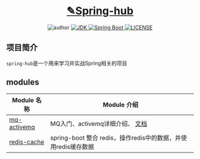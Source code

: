 <h1 align="center"><a href="https://github.com/ylksty/spring-hub" target="_blank">✎Spring-hub</a></h1>
<p align="center">
  <a href="https://github.com/ylksty" target="_blank"></a>
  	<img alt="author" src="https://img.shields.io/badge/author-yanglk-blue.svg"/>
  <a href="https://www.oracle.com/technetwork/java/javase/downloads/index.html">
    <img alt="JDK" src="https://img.shields.io/badge/JDK-1.8.0_162-orange.svg"/>
  </a>
  <a href="https://docs.spring.io/spring-boot/docs/2.3.5.RELEASE/reference/html/">
    <img alt="Spring Boot" src="https://img.shields.io/badge/Spring Boot-2.3.5.RELEASE-brightgreen.svg"/>
  </a>
  <a href="https://github.com/ylksty/spring-hub/blob/master/LICENSE">
    <img alt="LICENSE" src="https://img.shields.io/github/license/ylksty/spring-hub.svg"/>
  </a>
</p>


## 项目简介

`spring-hub`是一个用来学习并实战Spring相关的项目

## modules

| Module 名称                           | Module 介绍                                                  |
| ------------------------------------- | ------------------------------------------------------------ |
| [mq-activemq](./mq-activemq)          | MQ入门、activemq详细介绍、 [文档](https://joeup.gitee.io/think-java/#/docs/backend/mom/activemq) |
| [redis-cache](redis/boot-redis-cache) | spring-boot 整合 redis，操作redis中的数据，并使用redis缓存数据 |


